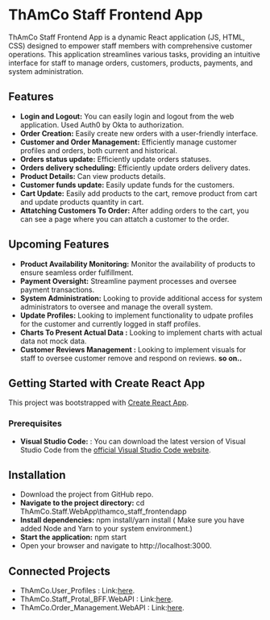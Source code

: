 # ThAmCo Staff Frontend App

ThAmCo Staff Frontend App is a dynamic React application (JS, HTML, CSS) designed to empower staff members with comprehensive customer operations. This application streamlines various tasks, providing an intuitive interface for staff to manage orders, customers, products, payments, and system administration.

## Features

  - **Login and Logout:** You can easily login and logout from the web application. Used Auth0 by Okta to authorization. 
  - **Order Creation:** Easily create new orders with a user-friendly interface.
  - **Customer and Order Management:** Efficiently manage customer profiles and orders, both current and historical.
  - **Orders status update:** Efficiently update orders statuses.
  - **Orders delivery scheduling:** Efficiently update orders delivery dates.
  - **Product Details:** Can view products details.
  - **Customer funds update:** Easily update funds for the customers.
  - **Cart Update:** Easily add products to the cart, remove product from cart and update products quantity in cart.
  - **Attatching Customers To Order:** After adding orders to the cart, you can see a page where you can attatch a customer to the order.
    
## Upcoming Features

  - **Product Availability Monitoring:** Monitor the availability of products to ensure seamless order fulfillment.
  - **Payment Oversight:** Streamline payment processes and oversee payment transactions.
  - **System Administration:** Looking to provide additional access for system administrators to oversee and manage the overall system.
  - **Update Profiles:** Looking to implement functionality to udpate profiles for the customer and currently logged in staff profiles.
  - **Charts To Present Actual Data :** Looking to implement charts with actual data not mock data.
  - **Customer Reviews Management :** Looking to implement visuals for staff to oversee customer remove and respond on reviews.
    **so on..**
    
## Getting Started with Create React App
This project was bootstrapped with [Create React App](https://github.com/facebook/create-react-app).

### Prerequisites
 - **Visual Studio Code:** : You can download the latest version of Visual Studio Code from the [official Visual Studio Code website](https://code.visualstudio.com/).
 
## Installation
 - Download the project from GitHub repo.
 - **Navigate to the project directory:** cd ThAmCo.Staff.WebApp\thamco_staff_frontendapp
 - **Install dependencies:** npm install/yarn install  ( Make sure you have added Node and Yarn to your system environment.)
 - **Start the application:** npm start
 - Open your browser and navigate to http://localhost:3000.

## Connected Projects 
- ThAmCo.User_Profiles :       Link:[here](https://github.com/JatinAneja1812/ThAmCo.User_Profiles).
- ThAmCo.Staff_Protal_BFF.WebAPI : Link:[here](https://github.com/JatinAneja1812/ThAmCo.Staff_Protal_BFF.WebAPI).
- ThAmCo.Order_Management.WebAPI :      Link:[here](https://github.com/JatinAneja1812/ThAmCo.Order_Management.WebAPI).
